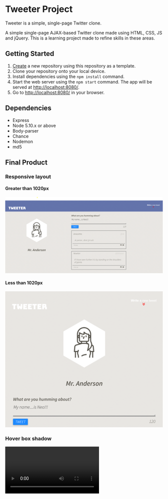 # Tweeter Project

Tweeter is a simple, single-page Twitter clone.

A simple single-page AJAX-based Twitter clone made using HTML, CSS, JS and jQuery. This is a learning project made to refine skills in these areas.

## Getting Started

1. [Create](https://docs.github.com/en/repositories/creating-and-managing-repositories/creating-a-repository-from-a-template) a new repository using this repository as a template.
2. Clone your repository onto your local device.
3. Install dependencies using the `npm install` command.
3. Start the web server using the `npm start` command. The app will be served at <http://localhost:8080/>.
4. Go to <http://localhost:8080/> in your browser.

## Dependencies

- Express
- Node 5.10.x or above
- Body-parser
- Chance
- Nodemon
- md5

## Final Product

### Responsive layout

#### Greater than 1020px
!["Full Layout"](/docs/Full%20Layoout.PNG)

#### Less than 1020px
!["Small Layout"](/docs/responsive.PNG)

### Hover box shadow
!["Hover classes"](/docs/giphy.mp4)

<!-- https://media.giphy.com/media/rwUoXO704BzClr8YEU/giphy.gif -->